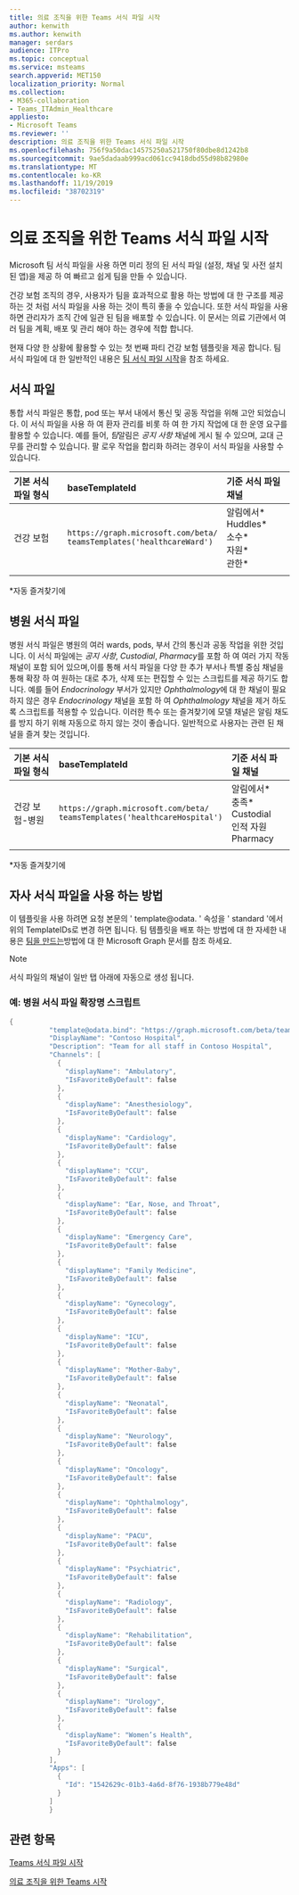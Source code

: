 ```yaml
---
title: 의료 조직을 위한 Teams 서식 파일 시작
author: kenwith
ms.author: kenwith
manager: serdars
audience: ITPro
ms.topic: conceptual
ms.service: msteams
search.appverid: MET150
localization_priority: Normal
ms.collection:
- M365-collaboration
- Teams_ITAdmin_Healthcare
appliesto:
- Microsoft Teams
ms.reviewer: ''
description: 의료 조직을 위한 Teams 서식 파일 시작
ms.openlocfilehash: 756f9a50dac14575250a521750f80dbe8d1242b8
ms.sourcegitcommit: 9ae5dadaab999acd061cc9418dbd55d98b82980e
ms.translationtype: MT
ms.contentlocale: ko-KR
ms.lasthandoff: 11/19/2019
ms.locfileid: "38702319"
---
```

# <a name="get-started-with-teams-templates-for-healthcare-organizations"></a>의료 조직을 위한 Teams 서식 파일 시작

Microsoft 팀 서식 파일을 사용 하면 미리 정의 된 서식 파일 (설정, 채널 및 사전 설치 된 앱)을 제공 하 여 빠르고 쉽게 팀을 만들 수 있습니다.

건강 보험 조직의 경우, 사용자가 팀을 효과적으로 활용 하는 방법에 대 한 구조를 제공 하는 것 처럼 서식 파일을 사용 하는 것이 특히 좋을 수 있습니다. 또한 서식 파일을 사용 하면 관리자가 조직 간에 일관 된 팀을 배포할 수 있습니다. 이 문서는 의료 기관에서 여러 팀을 계획, 배포 및 관리 해야 하는 경우에 적합 합니다.

현재 다양 한 상황에 활용할 수 있는 첫 번째 파티 건강 보험 템플릿을 제공 합니다. 팀 서식 파일에 대 한 일반적인 내용은 [팀 서식 파일 시작](../../get-started-with-teams-templates.md)을 참조 하세요.

## <a name="ward-template"></a>서식 파일

통합 서식 파일은 통합, pod 또는 부서 내에서 통신 및 공동 작업을 위해 고안 되었습니다. 이 서식 파일을 사용 하 여 환자 관리를 비롯 하 여 한 가지 작업에 대 한 운영 요구를 활용할 수 있습니다. 예를 들어, *팀*알림은 *공지 사항* 채널에 게시 될 수 있으며, 교대 근무를 관리할 수 있습니다. 팔 로우 작업을 합리화 하려는 경우이 서식 파일을 사용할 수 있습니다.

|기본 서식 파일 형식 |baseTemplateId |기준 서식 파일 채널|
|:--- |:---|:---|
|건강 보험 | `https://graph.microsoft.com/beta/`<br>`teamsTemplates('healthcareWard')`   | 알림에서\* <br> Huddles\* <br> 소수\* <br> 자원\* <br> 관한\* |
|     | |         |

\*자동 즐겨찾기에

## <a name="hospital-template"></a>병원 서식 파일

병원 서식 파일은 병원의 여러 wards, pods, 부서 간의 통신과 공동 작업을 위한 것입니다. 이 서식 파일에는 *공지 사항*, *Custodial*, *Pharmacy*를 포함 하 여 여러 가지 작동 채널이 포함 되어 있으며,이를 통해 서식 파일을 다양 한 추가 부서나 특별 중심 채널을 통해 확장 하 여 원하는 대로 추가, 삭제 또는 편집할 수 있는 스크립트를 제공 하기도 합니다. 예를 들어 *Endocrinology* 부서가 있지만 *Ophthalmology*에 대 한 채널이 필요 하지 않은 경우 *Endocrinology* 채널을 포함 하 여 *Ophthalmology* 채널을 제거 하도록 스크립트를 적용할 수 있습니다. 이러한 특수 또는 즐겨찾기에 모델 채널은 알림 채도를 방지 하기 위해 자동으로 하지 않는 것이 좋습니다. 일반적으로 사용자는 관련 된 채널을 즐겨 찾는 것입니다.

|기본 서식 파일 형식 |baseTemplateId |기준 서식 파일 채널|
|:--- |:---|:---|
|건강 보험-병원 | `https://graph.microsoft.com/beta/`<br>`teamsTemplates('healthcareHospital')`   | 알림에서\* <br> 충족\* <br> Custodial <br> 인적 자원 <br> Pharmacy |
| | |  |

\*자동 즐겨찾기에 

## <a name="how-to-use-first-party-templates"></a>자사 서식 파일을 사용 하는 방법

이 템플릿을 사용 하려면 요청 본문의 ' template@odata. ' 속성을 ' standard '에서 위의 TemplateIDs로 변경 하면 됩니다.  팀 템플릿을 배포 하는 방법에 대 한 자세한 내용은 [팀을 만드는](https://docs.microsoft.com/graph/api/team-post?view=graph-rest-beta)방법에 대 한 Microsoft Graph 문서를 참조 하세요.

> [!NOTE]
> 서식 파일의 채널이 일반 탭 아래에 자동으로 생성 됩니다.

### <a name="example-hospital-template-extension-script"></a>예: 병원 서식 파일 확장명 스크립트

``` Powershell
{ 
          "template@odata.bind": "https://graph.microsoft.com/beta/teamsTemplates('healthcareHospital')",
          "DisplayName": "Contoso Hospital",
          "Description": "Team for all staff in Contoso Hospital",
          "Channels": [
            {
              "displayName": "Ambulatory",
              "IsFavoriteByDefault": false
            },
            {
              "displayName": "Anesthesiology",
              "IsFavoriteByDefault": false
            },
            {
              "displayName": "Cardiology",
              "IsFavoriteByDefault": false
            },
            {
              "displayName": "CCU",
              "IsFavoriteByDefault": false
            },
            {
              "displayName": "Ear, Nose, and Throat",
              "IsFavoriteByDefault": false
            },
            {
              "displayName": "Emergency Care",
              "IsFavoriteByDefault": false
            },
            {
              "displayName": "Family Medicine",
              "IsFavoriteByDefault": false
            },
            {
              "displayName": "Gynecology",
              "IsFavoriteByDefault": false
            },
            {
              "displayName": "ICU",
              "IsFavoriteByDefault": false
            },
            {
              "displayName": "Mother-Baby",
              "IsFavoriteByDefault": false
            }, 
            {
              "displayName": "Neonatal",
              "IsFavoriteByDefault": false
            },
            {
              "displayName": "Neurology",
              "IsFavoriteByDefault": false
            },
            {
              "displayName": "Oncology",
              "IsFavoriteByDefault": false
            },
            {
              "displayName": "Ophthalmology",
              "IsFavoriteByDefault": false
            },
            {
              "displayName": "PACU",
              "IsFavoriteByDefault": false
            },
            {
              "displayName": "Psychiatric",
              "IsFavoriteByDefault": false
            },
            {
              "displayName": "Radiology",
              "IsFavoriteByDefault": false
            },
            {
              "displayName": "Rehabilitation",
              "IsFavoriteByDefault": false
            },
            {
              "displayName": "Surgical",
              "IsFavoriteByDefault": false
            },
            {
              "displayName": "Urology",
              "IsFavoriteByDefault": false
            },
            {
              "displayName": "Women’s Health",
              "IsFavoriteByDefault": false
            }
          ],
          "Apps": [
            {
              "Id": "1542629c-01b3-4a6d-8f76-1938b779e48d"
            }
          ]
          }

```

## <a name="related-topics"></a>관련 항목

[Teams 서식 파일 시작](../../get-started-with-teams-templates.md)

[의료 조직을 위한 Teams 시작](teams-in-hc.md)
